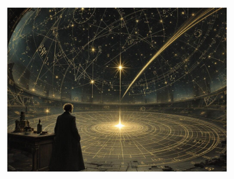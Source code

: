 ![Professor Stella in the Celestial Observatory, surrounded by floating astronomical equations and star matrices, while perfect geometric constellations rotate below. A single wild star streaks defiantly across the background. Style: Victorian astronomical illustrations meet cosmic horror, with mathematical symbols creating impossible stellar patterns.](illustration_caption_2.jpeg)
